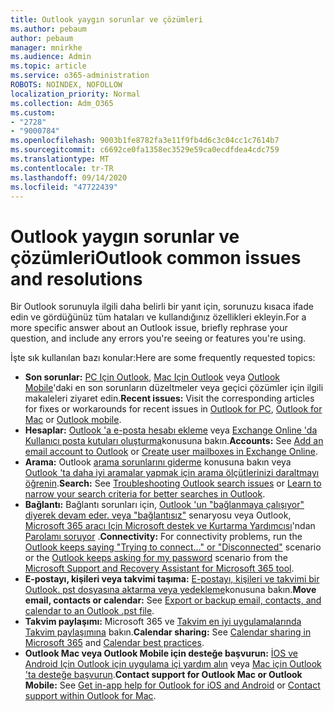 ```yaml
---
title: Outlook yaygın sorunlar ve çözümleri
ms.author: pebaum
author: pebaum
manager: mnirkhe
ms.audience: Admin
ms.topic: article
ms.service: o365-administration
ROBOTS: NOINDEX, NOFOLLOW
localization_priority: Normal
ms.collection: Adm_O365
ms.custom:
- "2728"
- "9000784"
ms.openlocfilehash: 9003b1fe8782fa3e11f9fb4d6c3c04cc1c7614b7
ms.sourcegitcommit: c6692ce0fa1358ec3529e59ca0ecdfdea4cdc759
ms.translationtype: MT
ms.contentlocale: tr-TR
ms.lasthandoff: 09/14/2020
ms.locfileid: "47722439"
---
```

# <a name="outlook-common-issues-and-resolutions"></a><span data-ttu-id="ea878-102">Outlook yaygın sorunlar ve çözümleri</span><span class="sxs-lookup"><span data-stu-id="ea878-102">Outlook common issues and resolutions</span></span>

<span data-ttu-id="ea878-103">Bir Outlook sorunuyla ilgili daha belirli bir yanıt için, sorunuzu kısaca ifade edin ve gördüğünüz tüm hataları ve kullandığınız özellikleri ekleyin.</span><span class="sxs-lookup"><span data-stu-id="ea878-103">For a more specific answer about an Outlook issue, briefly rephrase your question, and include any errors you're seeing or features you're using.</span></span>

<span data-ttu-id="ea878-104">İşte sık kullanılan bazı konular:</span><span class="sxs-lookup"><span data-stu-id="ea878-104">Here are some frequently requested topics:</span></span>

- <span data-ttu-id="ea878-105">**Son sorunlar:**  [PC Için Outlook](https://support.office.com/article/ecf61305-f84f-4e13-bb73-95a214ac1230),  [Mac Için Outlook](https://support.office.com/article/54afa5e3-db38-422a-9d94-3b55330ded8e)  veya  [Outlook Mobile](https://support.office.com/article/a264ef01-9c88-48fb-9285-7017e4f31f02)'daki en son sorunların düzeltmeler veya geçici çözümler için ilgili makaleleri ziyaret edin.</span><span class="sxs-lookup"><span data-stu-id="ea878-105">**Recent issues:**  Visit the corresponding articles for fixes or workarounds for recent issues in  [Outlook for PC](https://support.office.com/article/ecf61305-f84f-4e13-bb73-95a214ac1230),  [Outlook for Mac](https://support.office.com/article/54afa5e3-db38-422a-9d94-3b55330ded8e)  or  [Outlook mobile](https://support.office.com/article/a264ef01-9c88-48fb-9285-7017e4f31f02).</span></span>
- <span data-ttu-id="ea878-106">**Hesaplar:**  [Outlook 'a e-posta hesabı ekleme](https://support.office.com/article/6e27792a-9267-4aa4-8bb6-c84ef146101b)  veya  [Exchange Online 'da Kullanıcı posta kutuları oluşturma](https://docs.microsoft.com/Exchange/recipients-in-exchange-online/create-user-mailboxes)konusuna bakın.</span><span class="sxs-lookup"><span data-stu-id="ea878-106">**Accounts:**  See  [Add an email account to Outlook](https://support.office.com/article/6e27792a-9267-4aa4-8bb6-c84ef146101b)  or  [Create user mailboxes in Exchange Online](https://docs.microsoft.com/Exchange/recipients-in-exchange-online/create-user-mailboxes).</span></span>
- <span data-ttu-id="ea878-107">**Arama:**  Outlook  [arama sorunlarını giderme](https://support.office.com/article/2556b11f-f4d8-46be-b0a7-de33a3f4f066)  konusuna bakın veya  [Outlook 'ta daha iyi aramalar yapmak için arama ölçütlerinizi daraltmayı öğrenin](https://support.office.com/article/D824D1E9-A255-4C8A-8553-276FB895A8DA).</span><span class="sxs-lookup"><span data-stu-id="ea878-107">**Search:**  See  [Troubleshooting Outlook search issues](https://support.office.com/article/2556b11f-f4d8-46be-b0a7-de33a3f4f066)  or  [Learn to narrow your search criteria for better searches in Outlook](https://support.office.com/article/D824D1E9-A255-4C8A-8553-276FB895A8DA).</span></span>
- <span data-ttu-id="ea878-108">**Bağlantı:**  Bağlantı sorunları için, [Outlook 'un "bağlanmaya çalışıyor" diyerek devam eder. veya "bağlantısız"](https://aka.ms/SaRA-OutlookDisconnect) senaryosu veya Outlook, [Microsoft 365 aracı Için Microsoft destek ve Kurtarma Yardımcısı](https://diagnostics.outlook.com/#/)'ndan [Parolamı soruyor](https://aka.ms/SaRA-OutlookPwdPrompt) .</span><span class="sxs-lookup"><span data-stu-id="ea878-108">**Connectivity:**  For connectivity problems, run the  [Outlook keeps saying "Trying to connect…" or "Disconnected"](https://aka.ms/SaRA-OutlookDisconnect)  scenario or the  [Outlook keeps asking for my password](https://aka.ms/SaRA-OutlookPwdPrompt)  scenario from the  [Microsoft Support and Recovery Assistant for Microsoft 365 tool](https://diagnostics.outlook.com/#/).</span></span>
- <span data-ttu-id="ea878-109">**E-postayı, kişileri veya takvimi taşıma:**  [E-postayı, kişileri ve takvimi bir Outlook. pst dosyasına aktarma veya yedekleme](https://support.office.com/article/14252b52-3075-4e9b-be4e-ff9ef1068f91)konusuna bakın.</span><span class="sxs-lookup"><span data-stu-id="ea878-109">**Move email, contacts or calendar:**  See  [Export or backup email, contacts, and calendar to an Outlook .pst file](https://support.office.com/article/14252b52-3075-4e9b-be4e-ff9ef1068f91).</span></span>
- <span data-ttu-id="ea878-110">**Takvim paylaşımı:**  Microsoft 365 ve [Takvim en iyi uygulamalarında](https://support.office.com/article/D93F72D3-2361-4E0D-8D6A-5C4939C17F39) [Takvim paylaşımına](https://support.office.com/article/b576ecc3-0945-4d75-85f1-5efafb8a37b4) bakın.</span><span class="sxs-lookup"><span data-stu-id="ea878-110">**Calendar sharing:**  See  [Calendar sharing in Microsoft 365](https://support.office.com/article/b576ecc3-0945-4d75-85f1-5efafb8a37b4)  and  [Calendar best practices](https://support.office.com/article/D93F72D3-2361-4E0D-8D6A-5C4939C17F39).</span></span>
- <span data-ttu-id="ea878-111">**Outlook Mac veya Outlook Mobile için desteğe başvurun:**  [İOS ve Android Için Outlook için uygulama içi yardım alın](https://support.office.com/article/218a22d1-9fa5-4889-b689-de1c63493243)  veya  [Mac için Outlook 'ta desteğe başvurun](https://support.office.com/article/d0410177-8e65-4487-93f7-206a3a3d71a8).</span><span class="sxs-lookup"><span data-stu-id="ea878-111">**Contact support for Outlook Mac or Outlook Mobile:**  See  [Get in-app help for Outlook for iOS and Android](https://support.office.com/article/218a22d1-9fa5-4889-b689-de1c63493243)  or  [Contact support within Outlook for Mac](https://support.office.com/article/d0410177-8e65-4487-93f7-206a3a3d71a8).</span></span>
